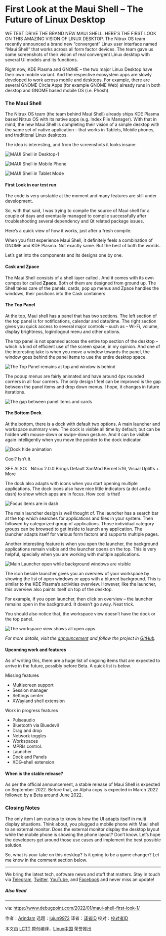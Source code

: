 [#]: subject: "First Look at the Maui Shell – The Future of Linux Desktop"
[#]: via: "https://www.debugpoint.com/2022/01/maui-shell-first-look-1/"
[#]: author: "Arindam https://www.debugpoint.com/author/admin1/"
[#]: collector: "lujun9972"
[#]: translator: " "
[#]: reviewer: " "
[#]: publisher: " "
[#]: url: " "

First Look at the Maui Shell – The Future of Linux Desktop
======
WE TEST DRIVE THE BRAND NEW MAUI SHELL. HERE’S THE FIRST LOOK ON THIS
AMAZING VISION OF LINUX DESKTOP.
The Nitrux OS team recently announced a brand new “convergent” Linux user interface named “Maui Shell” that works across all form factor devices. The team gave us some screenshots of their vision of real convergent Linux desktop with several UI models and its functions.

Right now, KDE Plasma and GNOME – the two major Linux Desktop have their own mobile variant. And the respective ecosystem apps are slowly developed to work across mobile and desktops. For example, there are several GNOME Circle Apps (for example GNOME Web) already runs in both desktop and GNOME based mobile OS (i.e. Phosh).

### The Maui Shell

The Nitrux OS team (the team behind Maui Shell) already ships KDE Plasma based Nitrux OS with its native apps (e.g. Index File Manager). With that in mind, the new Maui Shell is completing their vision of a simple desktop with the same set of native application – that works in Tablets, Mobile phones, and traditional Linux desktops.

The idea is interesting, and from the screenshots it looks insane.

![MAUI Shell in Desktop-1][1]

![MAUI Shell in Mobile Phone][2]

![MAUI Shell in Tablet Mode][3]

#### First Look in our test run

The code is very unstable at the moment and many features are still under development.

So, with that said, I was trying to compile the source of Maui shell for a couple of days and eventually managed to compile successfully after troubleshooting several dependency and Qt related package issues.

Here’s a quick view of how it works, just after a fresh compile.

When you first experience Maui Shell, it definitely feels a combination of GNOME and KDE Plasma. Not exactly same. But the best of both the worlds.

Let’s get into the components and its designs one by one.

#### Cask and Zpace

The Maui Shell consists of a shell layer called . And it comes with its own compositor called **Zpace**. Both of them are designed from ground up. The Shell takes care of the panels, cards, pop up menus and Zpace handles the windows, their positions into the Cask containers.

#### The Top Panel

At the top, Maui shell has a panel that has two sections. The left section of the top panel is for notifications, calendar and date/time. The right section gives you quick access to several major controls – such as – Wi-Fi, volume, display brightness, login/logout menu and other options.

The top panel is not spanned across the entire top section of the desktop – which is kind of efficient use of the screen space, in my opinion. And one of the interesting take is when you move a window towards the panel, the window goes behind the panel items to use the entire desktop space.

![The Top Panel remains at top and window is behind][4]

The popup menus are fairly animated and have around 4px rounded corners in all four corners. The only design I feel can be improved is the gap between the panel items and drop down menus. I hope, it changes in future iterations.

![The gap between panel items and cards][5]

#### The Bottom Dock

At the bottom, there is a dock with default two options. A main launcher and workspace summary view. The dock is visible all time by default; but can be hidden with mouse-down or swipe-down gesture. And it can be visible again intelligently when you move the pointer to the dock indicator.

![Dock hide animation][6]

Cool? Isn’t it.

[][7]

SEE ALSO:   Nitrux 2.0.0 Brings Default XanMod Kernel 5.16, Visual Uplifts + More

The dock also adapts with icons when you start opening multiple applications. The dock icons also have nice little indicators (a dot and a dash) to show which apps are in focus. How cool is that!

![Focus items are in dash][8]

The main launcher design is well thought of. The launcher has a search bar at the top which searches for applications and files in your system. Then followed by categorized group of applications. Those individual category groups can be browsed to get inside to launch any application. The launcher adapts itself for various form factors and supports multiple pages.

Another interesting feature is when you open the launcher, the background applications remain visible and the launcher opens on the top. This is very helpful, specially when you are working with multiple applications.

![Main Launcher open while background windows are visible][9]

The icon beside launcher gives you an overview of your workspace by showing the list of open windows or apps with a blurred background. This is similar to the KDE Plasma’s activities overview. However, like the launcher, this overview also paints itself on top of the desktop.

For example, if you open launcher, then click on overview – the launcher remains open in the background. It doesn’t go away. Neat trick.

You should also notice that, the workspace view doesn’t have the dock or the top panel.

![The workspace view shows all open apps][10]

_For more details, visit the [announcement][11] and follow the project in [GitHub][12]._

#### Upcoming work and features

As of writing this, there are a huge list of ongoing items that are expected to arrive in the future, possibly before Beta. A quick list is below.

Missing features

  * Multiscreen support
  * Session manager
  * Settings center
  * XWayland shell extension



Work in progress features

  * Pulseaudio
  * Bluetooth via Bluedevil
  * Drag and drop
  * Network toggles
  * Workspaces
  * MPRIs control.
  * Launcher
  * Dock and Panels
  * XDG-shell extension



#### When is the stable release?

As per the official announcement, a stable release of Maui Shell is expected on September 2022. Before that, an Alpha copy is expected in March 2022 followed by a Beta around June 2022.

### Closing Notes

The only item I am curious to know is how the UI adapts itself in multi display situations. Think about, you plugged a mobile phone with Maui shell to an external monitor. Does the external monitor display the desktop layout while the mobile phone is showing the phone layout? Don’t know. Let’s hope the developers get around those use cases and implement the best possible solution.

So, what is your take on this desktop? Is it going to be a game changer? Let me know in the comment section below.

* * *

We bring the latest tech, software news and stuff that matters. Stay in touch via [Telegram][13], [Twitter][14], [YouTube][15], and [Facebook][16] and never miss an update!

##### Also Read

--------------------------------------------------------------------------------

via: https://www.debugpoint.com/2022/01/maui-shell-first-look-1/

作者：[Arindam][a]
选题：[lujun9972][b]
译者：[译者ID](https://github.com/译者ID)
校对：[校对者ID](https://github.com/校对者ID)

本文由 [LCTT](https://github.com/LCTT/TranslateProject) 原创编译，[Linux中国](https://linux.cn/) 荣誉推出

[a]: https://www.debugpoint.com/author/admin1/
[b]: https://github.com/lujun9972
[1]: https://www.debugpoint.com/wp-content/uploads/2022/01/MAUI-Shell-in-Desktop-1-1024x617.jpg
[2]: https://www.debugpoint.com/wp-content/uploads/2022/01/MAUI-Shell-in-Mobile-Phone-1024x421.jpg
[3]: https://www.debugpoint.com/wp-content/uploads/2022/01/MAUI-Shell-in-Tablet-Mode-1024x380.jpg
[4]: https://www.debugpoint.com/wp-content/uploads/2022/01/The-Top-Panel-remains-at-top-and-window-is-behind.jpg
[5]: https://www.debugpoint.com/wp-content/uploads/2022/01/The-gap-between-panel-items-and-cards.jpg
[6]: https://www.debugpoint.com/wp-content/uploads/2022/01/Dock-hide-animation.gif
[7]: https://www.debugpoint.com/2022/01/nitrux-2-0-release/
[8]: https://www.debugpoint.com/wp-content/uploads/2022/01/Focus-items-are-in-dash.jpg
[9]: https://www.debugpoint.com/wp-content/uploads/2022/01/Main-Launcher-open-while-background-windows-are-visible-1024x555.jpg
[10]: https://www.debugpoint.com/wp-content/uploads/2022/01/The-workspace-view-shows-all-open-apps-1024x565.jpg
[11]: https://nxos.org/maui/introducing-maui-shell/
[12]: https://github.com/Nitrux/maui-shell/
[13]: https://t.me/debugpoint
[14]: https://twitter.com/DebugPoint
[15]: https://www.youtube.com/c/debugpoint?sub_confirmation=1
[16]: https://facebook.com/DebugPoint
